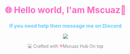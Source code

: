 <h1 align="center" style="color:#FF66C4">🌐 Hello world, I'am Mscuaz💫</h1>
<h3 align="center" style="color:#66CCFF">If you need help then message me on Discord</h3>

<p align="center">
  <img src="https://readme-typing-svg.herokuapp.com?font=Fira+Code&size=24&pause=1000&color=FF66C4&center=true&vCenter=true&width=435&lines=Mscuaz+Hub+Roblox+Scripter;Creator;Fluxus+Android+Ready;Follow+for+Updates!" />
</p>

<p align="center" style="color:#888">
  💻 Crafted with <span style="color:#FF66C4">💗</span>Mscuaz Hub On top</strong>
</p>
